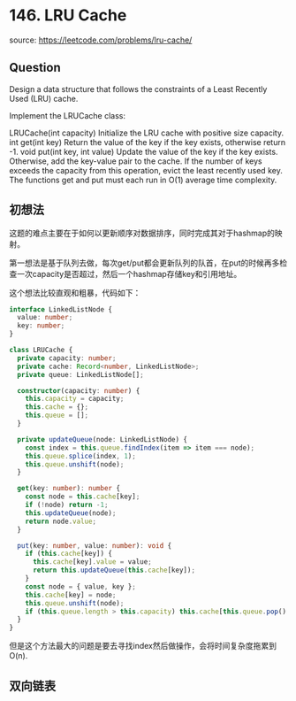 # 146. LRU Cache

source: <https://leetcode.com/problems/lru-cache/>

## Question

Design a data structure that follows the constraints of a Least Recently Used (LRU) cache.

Implement the LRUCache class:

LRUCache(int capacity) Initialize the LRU cache with positive size capacity.
int get(int key) Return the value of the key if the key exists, otherwise return -1.
void put(int key, int value) Update the value of the key if the key exists. Otherwise, add the key-value pair to the cache. If the number of keys exceeds the capacity from this operation, evict the least recently used key.
The functions get and put must each run in O(1) average time complexity.

## 初想法

这题的难点主要在于如何以更新顺序对数据排序，同时完成其对于hashmap的映射。

第一想法是基于队列去做，每次get/put都会更新队列的队首，在put的时候再多检查一次capacity是否超过，然后一个hashmap存储key和引用地址。

这个想法比较直观和粗暴，代码如下：

```ts
interface LinkedListNode {
  value: number;
  key: number;
}

class LRUCache {
  private capacity: number;
  private cache: Record<number, LinkedListNode>;
  private queue: LinkedListNode[];

  constructor(capacity: number) {
    this.capacity = capacity;
    this.cache = {};
    this.queue = [];
  }

  private updateQueue(node: LinkedListNode) {
    const index = this.queue.findIndex(item => item === node);
    this.queue.splice(index, 1);
    this.queue.unshift(node);
  }

  get(key: number): number {
    const node = this.cache[key];
    if (!node) return -1;
    this.updateQueue(node);
    return node.value;
  }

  put(key: number, value: number): void {
    if (this.cache[key]) {
      this.cache[key].value = value;
      return this.updateQueue(this.cache[key]);
    }
    const node = { value, key };
    this.cache[key] = node;
    this.queue.unshift(node);
    if (this.queue.length > this.capacity) this.cache[this.queue.pop().key] = undefined;
  }
}
```

但是这个方法最大的问题是要去寻找index然后做操作，会将时间复杂度拖累到O(n).

## 双向链表


